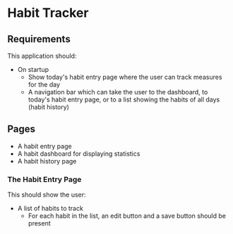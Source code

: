 # Habit Tracker
## Requirements
This application should:
- On startup
    - Show today's habit entry page where the user can track measures for the day
    - A navigation bar which can take the user to the dashboard, to today's habit entry page, or to a list showing the habits of all days (habit history)

## Pages
- A habit entry page
- A habit dashboard for displaying statistics
- A habit history page

### The Habit Entry Page
This should show the user:
- A list of habits to track
    - For each habit in the list, an edit button and a save button should be present
